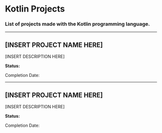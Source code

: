 # Kotlin Projects
### List of projects made with the Kotlin programming language.

___

## [INSERT PROJECT NAME HERE]

[INSERT DESCRIPTION HERE]

**Status:**

Completion Date: 

___

## [INSERT PROJECT NAME HERE]

[INSERT DESCRIPTION HERE]

**Status:**

Completion Date: 
